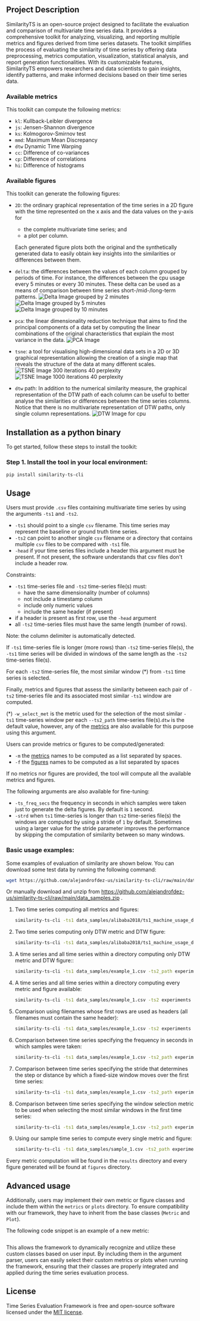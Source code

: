 
## Project Description

SimilarityTS is an open-source project designed to facilitate the evaluation and comparison of
multivariate time series data. It provides a comprehensive toolkit for analyzing, visualizing, and reporting multiple
metrics and figures derived from time series datasets. The toolkit simplifies the process of evaluating the similarity of
time series by offering data preprocessing, metrics computation, visualization, statistical analysis, and report generation
functionalities. With its customizable features, SimilarityTS empowers researchers and data
scientists to gain insights, identify patterns, and make informed decisions based on their time series data.

### Available metrics

This toolkit can compute the following metrics:

- `kl`: Kullback-Leibler divergence
- `js`: Jensen-Shannon divergence
- `ks`: Kolmogorov-Smirnov test
- `mmd`: Maximum Mean Discrepancy
- `dtw` Dynamic Time Warping
- `cc`: Difference of co-variances
- `cp`: Difference of correlations
- `hi`: Difference of histograms

### Available figures

This toolkit can generate the following figures:

- `2D`: the ordinary graphical representation of the time series in a 2D figure with the time represented on the x axis
  and the data values on the y-axis for
    - the complete multivariate time series; and
    - a plot per column.

  Each generated figure plots both the original and the synthetically generated data to easily obtain key insights into
  the similarities or differences between them.
- `delta`: the differences between the values of each column grouped by periods of time. For instance, the differences
  between the cpu usage every 5 minutes or every 30 minutes. These delta can be used as a means of comparison between
  time series short-/mid-/long-term patterns.
  ![Delta Image grouped by 2 minutes](docs/images/mini_sample_1/delta/cpu_TS_1_vs_TS_2_(grouped_by_2_minutes).png)
  ![Delta Image grouped by 5 minutes](docs/images/mini_sample_1/delta/cpu_TS_1_vs_TS_2_(grouped_by_5_minutes).png)
  ![Delta Image grouped by 10 minutes](docs/images/mini_sample_1/delta/cpu_TS_1_vs_TS_2_(grouped_by_10_minutes).png)
- `pca`: the linear dimensionality reduction technique that aims to find the principal components of a data set by
  computing the linear combinations of the original characteristics that explain the most variance in the data.
  ![PCA Image](docs/images/pca/PCA.png)
- `tsne`: a tool for visualising high-dimensional data sets in a 2D or 3D graphical representation allowing the creation
  of a single map that reveals the structure of the data at many different scales.
  ![TSNE Image 300 iterations 40 perplexity](docs/images/tsne/t_SNE_iter_300-perplexity_40.png)
  ![TSNE Image 1000 iterations 40 perplexity](docs/images/tsne/t_SNE_iter_1000-perplexity_40.png)
- `dtw` path: In addition to the numerical similarity measure, the graphical representation of the DTW path of each
  column can be useful to better analyse the similarities or differences between the time series columns. Notice that
  there is no multivariate representation of DTW paths, only single column representations.
  ![DTW Image for cpu](docs/images/mini_sample_1/dtw/DTW_cpu.png)

## Installation as a python binary

To get started, follow these steps to install the toolkit:

### Step 1. Install the tool in your local environment:

```Bash
pip install similarity-ts-cli 
```

## Usage

Users must provide `.csv` files containing multivariate time series by using the arguments `-ts1` and `-ts2`.

- `-ts1` should point to a single `csv` filename. This time series may represent the baseline or ground truth time
  series.
- `-ts2` can point to another single `csv` filename or a directory that contains multiple `csv` files to be
  compared with `-ts1` file.
- `-head` if your time series files include a header this argument must be present. If not present, the software
  understands that csv files don't include a header row.

Constraints:

- `-ts1` time-series file and `-ts2` time-series file(s) must:
    - have the same dimensionality (number of columns)
    - not include a timestamp column
    - include only numeric values
    - include the same header (if present)
- if a header is present as first row, use the `-head` argument
- all `-ts2` time-series files must have the same length (number of rows).

Note: the column delimiter is automatically detected.

If `-ts1` time-series file is longer (more rows) than `-ts2` time-series file(s), the `-ts1` time series will be
divided in windows of the same
length as the `-ts2` time-series file(s).

For each `-ts2` time-series file, the most similar window (*) from `-ts1` time series is selected.

Finally, metrics and figures that assess the similarity between each pair of `-ts2` time-series file and its
associated most similar `-ts1` window are computed.

(*) `-w_select_met` is the metric used for the selection of the most
similar `-ts1` time-series window per each `--ts2_path` time-series file(s).`dtw` is the default value, however, any of
the
[metrics](#available-metrics) are also available for this purpose using this argument.

Users can provide metrics or figures to be computed/generated:

- `-m` the [metrics](#available-metrics) names to be computed as a list separated by spaces.
- `-f` the [figures](#available-figures) names to be computed as a list separated by spaces

If no metrics nor figures are provided, the tool will compute all the available metrics and figures.

The following arguments are also available for fine-tuning:

- `-ts_freq_secs` the frequency in seconds in which samples were taken just to generate the delta figures. By default is
  `1` second.
- `-strd` when `ts1` time-series is longer than `ts2` time-series file(s) the windows are computed by using a
  stride of `1` by default. Sometimes using a larger value for the stride parameter improves the performance by skipping
  the computation of similarity between so many windows.

### Basic usage examples:

Some examples of evaluation of similarity are shown below. You can download some test data by running the following command:

```Bash
wget https://github.com/alejandrofdez-us/similarity-ts-cli/raw/main/data_samples.zip && unzip data_samples.zip
```
Or manually download and unzip from https://github.com/alejandrofdez-us/similarity-ts-cli/raw/main/data_samples.zip .

1. Two time series computing all metrics and figures:
    ```Bash
    similarity-ts-cli -ts1 data_samples/alibaba2018/ts1_machine_usage_days_1_to_8_grouped_300_seconds.csv -ts2 data_samples/alibaba2018/ts2 -head
    ```

1. Two time series computing only DTW metric and DTW figure:
    ```Bash
    similarity-ts-cli -ts1 data_samples/alibaba2018/ts1_machine_usage_days_1_to_8_grouped_300_seconds.csv -ts2 data_samples/alibaba2018/ts2 -m dtw -f dtw
    ```

1. A time series and all time series within a directory computing only DTW metric and DTW figure::
    ```Bash
    similarity-ts-cli -ts1 data_samples/example_1.csv -ts2_path experiments -m dtw -f dtw
    ```

1. A time series and all time series within a directory computing every metric and figure available:
    ```Bash
    similarity-ts-cli -ts1 data_samples/example_1.csv -ts2 experiments -m js mmd dtw ks kl cc cp hi -f delta dtw 2d pca tsne
    ```

1. Comparison using filenames whose first rows are used as headers (all filenames must contain the same header):
    ```Bash
    similarity-ts-cli -ts1 data_samples/example_1.csv -ts2 experiments -m dtw -f dtw -head
    ```

1. Comparison between time series specifying the frequency in seconds in which samples were taken:
    ```Bash
    similarity-ts-cli -ts1 data_samples/example_1.csv -ts2_path experiments -m dtw -f dtw -ts_freq_secs 60
    ```

1. Comparison between time series specifying the stride that determines the step or distance by which a fixed-size
   window moves over the first time series:
    ```Bash
    similarity-ts-cli -ts1 data_samples/example_1.csv -ts2_path experiments -m dtw -f dtw -strd 5
    ```

1. Comparison between time series specifying the window selection metric to be used when selecting the most similar
   windows in
   the first time series:

    ```Bash
    similarity-ts-cli -ts1 data_samples/example_1.csv -ts2_path experiments -m dtw -f dtw -w_select_met js
    ```

1. Using our sample time series to compute every single metric and figure:

    ```Bash
    similarity-ts-cli -ts1 data_samples/sample_1.csv -ts2_path experiments -head -m mmd dtw ks kl cc cp hi -f delta dtw 2d pca tsne -w_select_met cc -ts_freq_secs 60 -strd 5
    ```

Every metric computation will be found in the `results` directory and every figure generated will be found at `figures`
directory.

## Advanced usage

Additionally, users may implement their own metric or figure classes and include them within the `metrics` or `plots`
directory. To ensure compatibility with our framework, they have to inherit from the base classes (`Metric` and `Plot`).

The following code snippet is an example of a new metric:

```Python

```

This allows the framework to dynamically recognize and utilize these custom classes based on user input. By including
them in the argument parser, users can easily select their custom metrics or plots when running the framework, ensuring
that their classes are properly integrated and applied during the time series evaluation process.

## License

Time Series Evaluation Framework is free and open-source software licensed under the [MIT license](LICENSE).